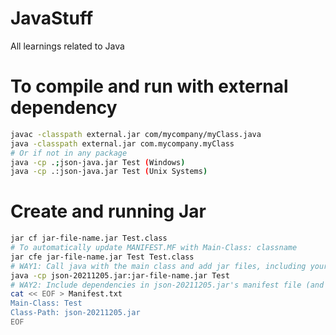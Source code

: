 # JavaStuff
All learnings related to Java

# To compile and run with external dependency
```sh
javac -classpath external.jar com/mycompany/myClass.java
java -classpath external.jar com.mycompany.myClass
# Or if not in any package
java -cp .;json-java.jar Test (Windows)
java -cp .:json-java.jar Test (Unix Systems)
```

# Create and running Jar
```sh
jar cf jar-file-name.jar Test.class
# To automatically update MANIFEST.MF with Main-Class: classname
jar cfe jar-file-name.jar Test Test.class
# WAY1: Call java with the main class and add jar files, including your json-20211205.jar, on the command line
java -cp json-20211205.jar:jar-file-name.jar Test
# WAY2: Include dependencies in json-20211205.jar's manifest file (and then run java -jar)
cat << EOF > Manifest.txt
Main-Class: Test
Class-Path: json-20211205.jar
EOF
```
